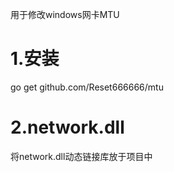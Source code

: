 用于修改windows网卡MTU

# 1.安装

go get github.com/Reset666666/mtu

# 2.network.dll

将network.dll动态链接库放于项目中
